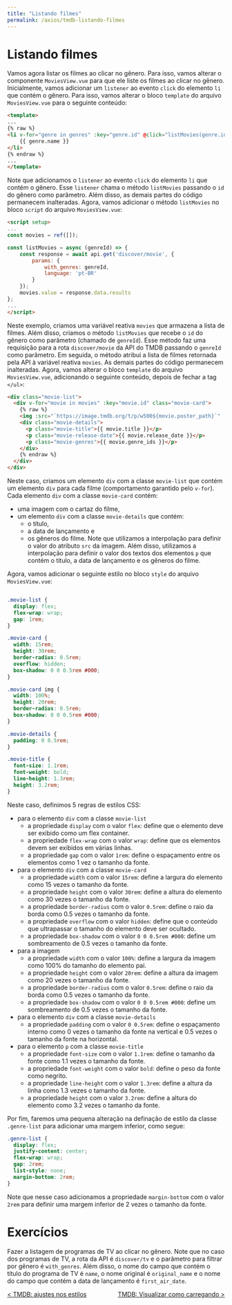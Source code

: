 ```yaml
---
title: "Listando filmes"
permalink: /axios/tmdb-listando-filmes
---
```


# Listando filmes

Vamos agora listar os filmes ao clicar no gênero. Para isso, vamos alterar o componente `MoviesView.vue` para que ele liste os filmes ao clicar no gênero. Inicialmente, vamos adicionar um `listener` ao evento `click` do elemento `li` que contém o gênero. Para isso, vamos alterar o bloco `template` do arquivo `MoviesView.vue` para o seguinte conteúdo:

```html
<template>
...
{% raw %}
<li v-for="genre in genres" :key="genre.id" @click="listMovies(genre.id)" class="genre-item">
    {{ genre.name }}
</li>
{% endraw %}
... 
</template>
```

Note que adicionamos o `listener` ao evento `click` do elemento `li` que contém o gênero. Esse `listener` chama o método `listMovies` passando o `id` do gênero como parâmetro. Além disso, as demais partes do código permanecem inalteradas. Agora, vamos adicionar o método `listMovies` no bloco `script` do arquivo `MoviesView.vue`:

```html
<script setup>
...
const movies = ref([]);

const listMovies = async (genreId) => {
    const response = await api.get('discover/movie', {
        params: {
            with_genres: genreId,
            language: 'pt-BR'
        }
    });
    movies.value = response.data.results
};
...
</script>
```

Neste exemplo, criamos uma variável reativa `movies` que armazena a lista de filmes. Além disso, criamos o método `listMovies` que recebe o `id` do gênero como parâmetro (chamado de `genreId`). Esse método faz uma requisição para a rota `discover/movie` da API do TMDB passando o `genreId` como parâmetro. Em seguida, o método atribui a lista de filmes retornada pela API à variável reativa `movies`. As demais partes do código permanecem inalteradas. Agora, vamos alterar o bloco `template` do arquivo `MoviesView.vue`, adicionando o seguinte conteúdo, depois de fechar a tag `</ul>`:

```html
<div class="movie-list">
  <div v-for="movie in movies" :key="movie.id" class="movie-card">
    {% raw %}
    <img :src="`https://image.tmdb.org/t/p/w500${movie.poster_path}`" :alt="movie.title" />
    <div class="movie-details">
      <p class="movie-title">{{ movie.title }}</p>
      <p class="movie-release-date">{{ movie.release_date }}</p>
      <p class="movie-genres">{{ movie.genre_ids }}</p>
    </div>
    {% endraw %}
  </div>
</div>
```

Neste caso, criamos um elemento `div` com a classe `movie-list` que contém um elemento `div` para cada filme (comportamento garantido pelo `v-for`). Cada elemento `div` com a classe `movie-card` contém:
* uma imagem com o cartaz do filme, 
* um elemento `div` com a classe `movie-details` que contém:
  * o título, 
  * a data de lançamento e 
  * os gêneros do filme. 
Note que utilizamos a interpolação para definir o valor do atributo `src` da imagem. Além disso, utilizamos a interpolação para definir o valor dos textos dos elementos `p` que contém o título, a data de lançamento e os gêneros do filme. 

Agora, vamos adicionar o seguinte estilo no bloco `style` do arquivo `MoviesView.vue`:

```css

.movie-list {
  display: flex;
  flex-wrap: wrap;
  gap: 1rem;
}

.movie-card {
  width: 15rem;
  height: 30rem;
  border-radius: 0.5rem;
  overflow: hidden;
  box-shadow: 0 0 0.5rem #000;
}

.movie-card img {
  width: 100%;
  height: 20rem;
  border-radius: 0.5rem;
  box-shadow: 0 0 0.5rem #000;
}

.movie-details {
  padding: 0 0.5rem;
}

.movie-title {
  font-size: 1.1rem;
  font-weight: bold;
  line-height: 1.3rem;
  height: 3.2rem;
}
```

Neste caso, definimos 5 regras de estilos CSS:
* para o elemento `div` com a classe `movie-list`
  * a propriedade `display` com o valor `flex`: define que o elemento deve ser exibido como um flex container.
  * a propriedade `flex-wrap` com o valor `wrap`: define que os elementos devem ser exibidos em várias linhas.
  * a propriedade `gap` com o valor `1rem`: define o espaçamento entre os elementos como 1 vez o tamanho da fonte.
* para o elemento `div` com a classe `movie-card`
  * a propriedade `width` com o valor `15rem`: define a largura do elemento como 15 vezes o tamanho da fonte.
  * a propriedade `height` com o valor `30rem`: define a altura do elemento como 30 vezes o tamanho da fonte.
  * a propriedade `border-radius` com o valor `0.5rem`: define o raio da borda como 0.5 vezes o tamanho da fonte.
  * a propriedade `overflow` com o valor `hidden`: define que o conteúdo que ultrapassar o tamanho do elemento deve ser ocultado.
  * a propriedade `box-shadow` com o valor `0 0 0.5rem #000`: define um sombreamento de 0.5 vezes o tamanho da fonte.
* para a imagem
  * a propriedade `width` com o valor `100%`: define a largura da imagem como 100% do tamanho do elemento pai.
  * a propriedade `height` com o valor `20rem`: define a altura da imagem como 20 vezes o tamanho da fonte.
  * a propriedade `border-radius` com o valor `0.5rem`: define o raio da borda como 0.5 vezes o tamanho da fonte.
  * a propriedade `box-shadow` com o valor `0 0 0.5rem #000`: define um sombreamento de 0.5 vezes o tamanho da fonte.
* para o elemento `div` com a classe `movie-details`
  * a propriedade `padding` com o valor `0 0.5rem`: define o espaçamento interno como 0 vezes o tamanho da fonte na vertical e 0.5 vezes o tamanho da fonte na horizontal.
* para o elemento `p` com a classe `movie-title`
  * a propriedade `font-size` com o valor `1.1rem`: define o tamanho da fonte como 1.1 vezes o tamanho da fonte.
  * a propriedade `font-weight` com o valor `bold`: define o peso da fonte como negrito.
  * a propriedade `line-height` com o valor `1.3rem`: define a altura da linha como 1.3 vezes o tamanho da fonte.
  * a propriedade `height` com o valor `3.2rem`: define a altura do elemento como 3.2 vezes o tamanho da fonte.

Por fim, faremos uma pequena alteração na definação de estilo da classe `.genre-list` para adicionar uma margem inferior, como segue:

```css
.genre-list {
  display: flex;
  justify-content: center;
  flex-wrap: wrap;
  gap: 2rem;
  list-style: none;
  margin-bottom: 2rem;
}
```

Note que nesse caso adicionamos a propriedade `margin-bottom` com o valor `2rem` para definir uma margem inferior de 2 vezes o tamanho da fonte.

# Exercícios

Fazer a listagem de programas de TV ao clicar no gênero. Note que no caso dos programas de TV, a rota da API é `discover/tv` e o parâmetro para filtrar por gênero é `with_genres`. Além disso, o nome do campo que contém o título do programa de TV é `name`, o nome original é `original_name` e o nome do campo que contém a data de lançamento é `first_air_date`.

<span style="display: flex; justify-content: space-between;"><span>[&lt; TMDB: ajustes nos estilos](tmdb-ajustes-estilos "Anterior")</span> <span>[TMDB: Visualizar como carregando &gt;](tmdb-visualizar-carregando "Próximo")</span></span>
